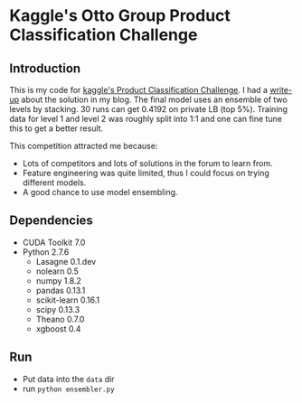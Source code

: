 # Kaggle's Otto Group Product Classification Challenge

## Introduction

This is my code for [kaggle's Product Classification Challenge][1]. I had a [write-up][2] about the solution in my blog. The final model uses an ensemble of two levels by stacking. 30 runs can get 0.4192 on private LB (top 5%). Training data for level 1 and level 2 was roughly split into 1:1 and one can fine tune this to get a better result. 

This competition attracted me because:

* Lots of competitors and lots of solutions in the forum to learn from.
* Feature engineering was quite limited, thus I could focus on trying different models.
* A good chance to use model ensembling.

## Dependencies

* CUDA Toolkit 7.0
* Python 2.7.6
    * Lasagne 0.1.dev
    * nolearn 0.5
    * numpy 1.8.2
    * pandas 0.13.1
    * scikit-learn 0.16.1
    * scipy 0.13.3
    * Theano 0.7.0
    * xgboost 0.4

## Run

* Put data into the `data` dir
* run `python ensembler.py`

[1]: https://www.kaggle.com/c/otto-group-product-classification-challenge
[2]: http://jianghao.org/blog/20150803/otto-challenge.html